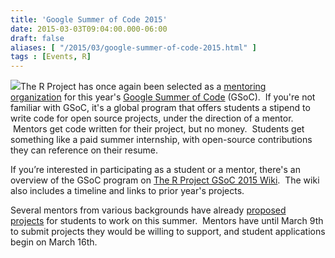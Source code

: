 ```yaml
---
title: 'Google Summer of Code 2015'
date: 2015-03-03T09:04:00.000-06:00
draft: false
aliases: [ "/2015/03/google-summer-of-code-2015.html" ]
tags : [Events, R]
---
```


[![](https://developers.google.com/open-source/soc/images/gsoc2015-300x270.jpg)](https://developers.google.com/open-source/soc/images/gsoc2015-300x270.jpg)The R Project has once again been selected as a [mentoring organization](https://github.com/rstats-gsoc/gsoc2015/wiki/Admin_Application) for this year's [Google Summer of Code](https://www.google-melange.com/gsoc/homepage/google/gsoc2015) (GSoC).  If you're not familiar with GSoC, it's a global program that offers students a stipend to write code for open source projects, under the direction of a mentor.  Mentors get code written for their project, but no money.  Students get something like a paid summer internship, with open-source contributions they can reference on their resume.  
  
If you’re interested in participating as a student or a mentor, there's an overview of the GSoC program on [The R Project GSoC 2015 Wiki](https://github.com/rstats-gsoc/gsoc2015/wiki).  The wiki also includes a timeline and links to prior year's projects.  
  
Several mentors from various backgrounds have already [proposed projects](https://github.com/rstats-gsoc/gsoc2015/wiki/table%20of%20proposed%20coding%20projects) for students to work on this summer.  Mentors have until March 9th to submit projects they would be willing to support, and student applications begin on March 16th.